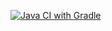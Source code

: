 [![Java CI with Gradle](https://github.com/Katiqa/Card/actions/workflows/gradle.yml/badge.svg?event=push)](https://github.com/Katiqa/Card/actions/workflows/gradle.yml)